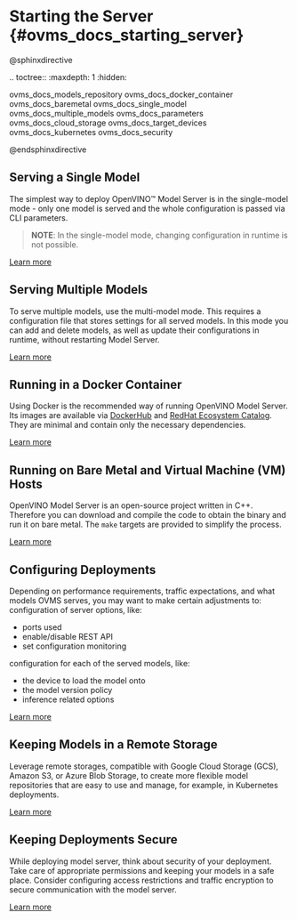 # Starting the Server {#ovms_docs_starting_server}

@sphinxdirective

.. toctree::
   :maxdepth: 1
   :hidden:

   ovms_docs_models_repository
   ovms_docs_docker_container
   ovms_docs_baremetal
   ovms_docs_single_model
   ovms_docs_multiple_models
   ovms_docs_parameters
   ovms_docs_cloud_storage
   ovms_docs_target_devices
   ovms_docs_kubernetes
   ovms_docs_security
   

@endsphinxdirective

## Serving a Single Model

The simplest way to deploy OpenVINO™ Model Server is in the single-model mode - only one model is served and the whole configuration is passed via CLI parameters.

> **NOTE**: In the single-model mode, changing configuration in runtime is not possible.

[Learn more](single_model_mode.md)

## Serving Multiple Models

To serve multiple models, use the multi-model mode. This requires a configuration file that stores settings for all served models. 
In this mode you can add and delete models, as well as update their configurations in runtime, without restarting Model Server.

[Learn more](multiple_models_mode.md)

## Running in a Docker Container

Using Docker is the recommended way of running OpenVINO Model Server. Its images are available via 
[DockerHub](https://hub.docker.com/r/openvino/model_server) and [RedHat Ecosystem Catalog](https://catalog.redhat.com/software/containers/intel/openvino-model-server/607833052937385fc98515de). 
They are minimal and contain only the necessary dependencies.

[Learn more](docker_container.md)

## Running on Bare Metal and Virtual Machine (VM) Hosts

OpenVINO Model Server is an open-source project written in C++. Therefore you can download and compile the code to obtain the binary and run it on bare metal.
The `make` targets are provided to simplify the process.

[Learn more](host.md)

## Configuring Deployments

Depending on performance requirements, traffic expectations, and what models OVMS serves, you may want to make certain adjustments to:  
configuration of server options, like:
- ports used
- enable/disable REST API
- set configuration monitoring 

configuration for each of the served models, like:  
- the device to load the model onto
- the model version policy
- inference related options

[Learn more](parameters.md)

## Keeping Models in a Remote Storage

Leverage remote storages, compatible with Google Cloud Storage (GCS), Amazon S3, or Azure Blob Storage, to create more flexible model repositories 
that are easy to use and manage, for example, in Kubernetes deployments.

[Learn more](using_cloud_storage.md)


## Keeping Deployments Secure

While deploying model server, think about security of your deployment. Take care of appropriate permissions and keeping your models in a safe place. 
Consider configuring access restrictions and traffic encryption to secure communication with the model server.

[Learn more](security_considerations.md)
